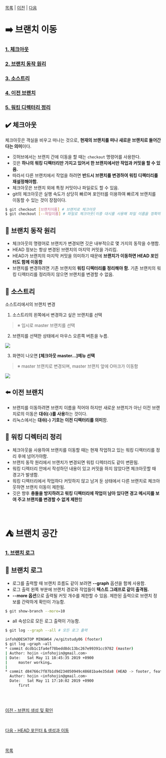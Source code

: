 [목록][목록] | [이전][이전] | [다음][다음]

[목록]: README.md "목록"
[이전]: 6-3,6-4정리.md "이전"
[다음]: 6주차7-8.md "다음"

# **:arrow_right: 브랜치 이동**


### [1. 체크아웃](#heavy_check_mark-체크아웃)
### [2. 브랜치 동작 원리](#wrench-브랜치-동작-원리)
### [3. 소스트리](#evergreen_tree-소스트리)
### [4. 이전 브랜치](#arrow_left-이전-브랜치)
### [5. 워킹 디렉터리 정리](#page_facing_up-워킹-디렉터리-정리)

## **:heavy_check_mark: 체크아웃**
체크아웃은 객실을 비우고 떠나는 것으로, **현재의 브랜치를 떠나 새로운 브랜치로 들어간다는 의미**이다.
- 깃허브에서는 브랜치 간에 이동을 할 때는 `checkout` 명령어를 사용한다.
- 깃은 **하나의 워킹 디렉터리만 가지고 있어서 한 브랜치에서만 작업과 커밋을 할 수 있음.**
- 따라서 다른 브랜치에서 작업을 하려면 **반드시 브랜치를 변경하여 워킹 디렉터리를 재설정해야함.**
- 체크아웃은 브랜치 외에 특정 커밋이나 파일로도 할 수 있음.
- git의 체크아웃은 실행 속도가 상당히 빠르며 포인터를 이용하여 빠르게 브랜치를 이동할 수 있는 것이 장점이다.
```bash
$ git checkout [브랜치이름] # 브랜치로 체크아웃
$ git checkout [--파일이름] # 파일로 체크아웃(이중 대시를 사용해 파일 이름을 정확히 지정하여 브랜치를 변경할 수 있음)
```

## **:wrench: 브랜치 동작 원리**
- 체크아웃의 명령어로 브랜치가 변경되면 깃은 내부적으로 몇 가지의 동작을 수행함.
- HEAD 정보는 항상 변경된 브랜치의 마지막 커밋을 가리킴.
- HEAD가 브랜치의 마지막 커밋을 의미하기 때문에 **브랜치가 이동하면 HEAD 포인터도 함께 이동함**
- 브랜치를 변경하려면 기존 브랜치의 **워킹 디렉터리를 정리해야 함.** 기존 브랜치의 워킹 디렉터리를 정리하지 않으면
브랜치를 변경할 수 없음.


## **:evergreen_tree: 소스트리**
소스트리에서의 브랜치 변경
1. 소스트리의 왼쪽에서 변경하고 싶은 브랜치를 선택
>※ 임시로 master 브랜치를 선택
2. 브랜치를 선택한 상태에서 마우스 오른쪽 버튼을 누름.
  <kbd>
  <img src="https://user-images.githubusercontent.com/45596014/194867798-dc7aba7a-e42d-4149-b0d2-e3a149308416.png">
  </kbd>

3. 화면이 나오면 **[체크아웃 master...]메뉴 선택**
>※ master 브랜치로 변경되며, master 브랜치 앞에 O마크가 이동함
  <kbd>
  <img src="https://user-images.githubusercontent.com/45596014/194868047-aff10f62-b8ee-439b-8d11-d7921a70a717.png">
  </kbd>


## **:arrow_left: 이전 브랜치**
- 브랜치를 이동하려면 브랜치 이름을 적어야 하지만 새로운 브랜치가 아닌 이전 브랜치로의 이동은 **대쉬(-)를 사용**하는 것이다.
- 리눅스에서는 **대쉬(-) 기호는 이전 디렉터리를 의미**함. 


## **:page_facing_up: 워킹 디렉터리 정리**
- 체크아웃을 사용하여 브랜치를 이동할 때는 현재 작업하고 있는 워킹 디렉터리를 정리 후에 넘어가야함.
- 브랜치 동작 원리에서 브랜치가 변경되면 워킹 디렉터리도 같이 변환됨.
- 워킹 디렉터리 안에서 작성하던 내용이 있고 커밋을 하지 않았다면 체크아웃할 때 경고가 발생함.
- 워킹 디렉터리에서 작업하다 커밋하지 않고 남겨 둔 상태에서 다른 브랜치로 체크아웃하면 브랜치 이동이 제한됨.
- 깃은 향후 **충돌을 방지하려고 워킹 디렉터리에 작업이 남아 있다면 경고 메시지를 보여 주고 브랜치를 변경할 수 없게 제한**함

<br>

# **:tent: 브랜치 공간**

### [1. 브랜치 로그](#pushpin-브랜치-로그)



## **:pushpin: 브랜치 로그**
- 로그를 출력할 때 브랜치 흐름도 같이 보려면 **--graph** 옵션을 함께 사용함.
- 로그 출력 왼쪽 부분에 브랜치 경로와 작업들이 **텍스트 그래프로 같이 출격됨.**
- **--more 옵션**으로 출력될 커밋 개수를 제한할 수 있음. 제한된 출력으로 브랜치 정보를 간략하게 확인이 가능함.
```bash
$ git show-branch --more=10
```
- all 속성으로 모든 로그 출력이 가능함.
```bash
$ git log --graph --all # 모든 로그 출력

infoh@DESKTOP MINGW64 /e/gitstudy06 (footer)
$ git log –graph –all
* commit dcdb1c1fa4ef78bedd8dc13bc267e99391cc9782 (master)
| Author: hojin <infohojin@gmail.com>
| Date:   Sat May 11 18:45:35 2019 +0900
|     master working…
|
* commit d84766c7f87b1d9d234050949c48681ba4e35da8 (HEAD -> footer, feature)
  Author: hojin <infohojin@gmail.com>
  Date:   Sat May 11 17:10:02 2019 +0900
      first
```

<br><br>

[이전 - 브랜치 생성 및 확인](6-3,6-4정리.md)

<br>

[다음 - HEAD 포인터 & 생성과 이동](6주차7-8.md)

<br>

[목록](README.md)
